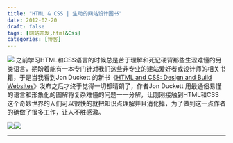 ```yaml
---
title: "HTML & CSS | 生动的网站设计图书"
date: 2012-02-20
draft: false
tags: [网站开发,html&Css]
categories: [博客]
---
```


![](/Content/upload/Img20120220/zqyfkdef.b1r.jpg) 
之前学习HTML和CSS语言的时候总是苦于理解和死记硬背那些生涩难懂的另类语言，期盼着能有一本专门针对我们这些非专业的建站爱好者或设计师的相关书籍，于是当我看到Jon Duckett 的新书《[HTML and CSS: Design and Build Websites](http://www.amazon.com/HTML-CSS-Design-Build-Websites/dp/1118008189)》发布之后才终于觉得一切都晴朗了，作者Jon Duckett 用最通俗易懂的语言和形象化的图解将复杂难懂的问题一一分解，让刚刚接触到HTML和CSS 这个奇妙世界的人们可以很快的就把知识点理解并且消化掉，为了做到这一点作者的确做了很多工作，让人不胜感激。

![](/Content/attached/image/20120220/bqlhseg0_kya.jpg)![](/Content/attached/image/20120220/rltxjmxd_tuz.jpg) 
 
- - -
 